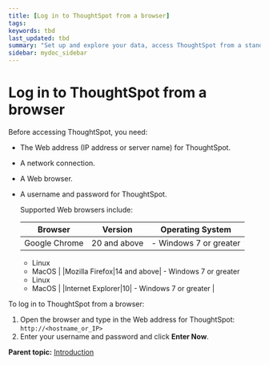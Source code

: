 ```yaml
---
title: [Log in to ThoughtSpot from a browser]
tags: 
keywords: tbd
last_updated: tbd
summary: "Set up and explore your data, access ThoughtSpot from a standard Web browser using a username and password."
sidebar: mydoc_sidebar
---
```

# Log in to ThoughtSpot from a browser

Before accessing ThoughtSpot, you need:

-   The Web address (IP address or server name) for ThoughtSpot.
-   A network connection.
-   A Web browser.
-   A username and password for ThoughtSpot.

    Supported Web browsers include:

    |Browser|Version|Operating System|
    |-------|-------|----------------|
    |Google Chrome|20 and above|     -   Windows 7 or greater
    -   Linux
    -   MacOS
 |
    |Mozilla Firefox|14 and above|     -   Windows 7 or greater
    -   Linux
    -   MacOS
 |
    |Internet Explorer|10|     -   Windows 7 or greater
 |


To log in to ThoughtSpot from a browser:

1.   Open the browser and type in the Web address for ThoughtSpot: `http://<hostname_or_IP>`
2.   Enter your username and password and click **Enter Now**.

**Parent topic:** [Introduction](../../data_integration/introduction/introduction_data_integration.html)
